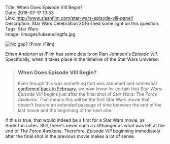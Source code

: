 Title: When Does Episode VIII Begin?  
Date: 2016-07-17 10:53  
Link: http://www.slashfilm.com/star-wars-episode-viii-panel/  
Description: Star Wars Celebration 2016 shed some light on this question.  
Tags: Star Wars  
Image: /images/lukeendingtfa.jpg  

![No gap? (From /Film)][1]

Ethan Anderton at /Film has some details on Rian Johnson's <i>Episode VIII</i>. Specifically, when it takes place in the timeline of the Star Wars Universe:

> ### When Does Episode VIII Begin?
>
> Even though this was something that was assumed and somewhat [confirmed back in February][2], we now know for certain that <i>Star Wars: Episode VIII</i> begins just after the final shot of <i>Star Wars: The Force Awakens</i>. That means this will be the first Star Wars movie that doesn’t feature an extended passage of time between the end of the last movie and the beginning of the next one.

If this is true, that would indeed be a first for a Star Wars movie, as Anderton notes. Still, there's never such a cliffhanger as what was left at the end of <i>The Force Awakens</i>. Therefore, <i>Episode VIII</i> beginning immediately after the final shot in the previous movie makes a lot of sense.

[1]: /images/lukeendingtfa.jpg "Vidcap of the ending of The Force Awakens, in which Luke looks at Rey for a long time"
[2]: http://www.slashfilm.com/star-wars-episode-viii-opening/ "/Film linking to an older post of their's in which the gave some details on the beginning of Episode VIII"
